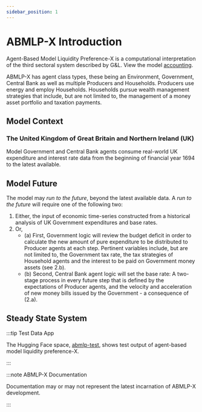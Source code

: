 ```yaml
---
sidebar_position: 1
---
```


# ABMLP-X Introduction

Agent-Based Model Liquidity Preference-X is a computational interpretation of the third sectoral system described by G&L. View the model [accounting](https://docs.google.com/spreadsheets/d/1NcpXHy4gTfRFKzN3JeQgiL39_UO8THEleTs_sAEWOxs/edit#gid=1894302012).

ABMLP-X has agent class types, these being an Environment, Government, Central Bank as well as multiple Producers and Households. Producers use energy and employ Households. Households pursue wealth management strategies that include, but are not limited to, the management of a money asset portfolio and taxation payments.

## Model Context

### The United Kingdom of Great Britain and Northern Ireland (UK)

Model Government and Central Bank agents consume real-world UK expenditure and interest rate data from the beginning of financial year 1694 to the latest available.

## Model Future

The model may *run to the future*, beyond the latest available data. A *run to the future* will require one of the following two:

1. Either, the input of economic time-series constructed from a historical analysis of UK Government expenditures and base rates.
2. Or,
    * (a) First, Government logic will review the budget deficit in order to calculate the new amount of pure expenditure to be distributed to Producer agents at each step. Pertinent variables include, but are not limited to, the Government tax rate, the tax strategies of Household agents and the interest to be paid on Government money assets (see 2.b).
    * (b) Second, Central Bank agent logic will set the base rate: A two-stage process in every future step that is defined by the expectations of Producer agents, and the velocity and acceleration of new money bills issued by the Government - a consequence of (2.a).

## Steady State System

:::tip Test Data App

The Hugging Face space, [abmlp-test](https://danodrisc-abmlp-test.hf.space), shows test output of agent-based model liquidity preference-X.

:::

:::note ABMLP-X Documentation

Documentation may or may not represent the latest incarnation of ABMLP-X development.

:::
